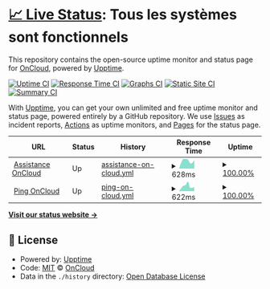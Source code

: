 # [📈 Live Status](https://status.oncloud.fr): <!--live status--> **Tous les systèmes sont fonctionnels**

This repository contains the open-source uptime monitor and status page for [OnCloud](https://oncloud.fr/), powered by [Upptime](https://github.com/upptime/upptime).

[![Uptime CI](https://github.com/bteoncloud/upptime/workflows/Uptime%20CI/badge.svg)](https://github.com/bteoncloud/upptime/actions?query=workflow%3A%22Uptime+CI%22)
[![Response Time CI](https://github.com/bteoncloud/upptime/workflows/Response%20Time%20CI/badge.svg)](https://github.com/bteoncloud/upptime/actions?query=workflow%3A%22Response+Time+CI%22)
[![Graphs CI](https://github.com/bteoncloud/upptime/workflows/Graphs%20CI/badge.svg)](https://github.com/bteoncloud/upptime/actions?query=workflow%3A%22Graphs+CI%22)
[![Static Site CI](https://github.com/bteoncloud/upptime/workflows/Static%20Site%20CI/badge.svg)](https://github.com/bteoncloud/upptime/actions?query=workflow%3A%22Static+Site+CI%22)
[![Summary CI](https://github.com/bteoncloud/upptime/workflows/Summary%20CI/badge.svg)](https://github.com/bteoncloud/upptime/actions?query=workflow%3A%22Summary+CI%22)

With [Upptime](https://upptime.js.org), you can get your own unlimited and free uptime monitor and status page, powered entirely by a GitHub repository. We use [Issues](https://github.com/bteoncloud/upptime/issues) as incident reports, [Actions](https://github.com/bteoncloud/upptime/actions) as uptime monitors, and [Pages](https://status.oncloud.fr) for the status page.

<!--start: status pages-->
<!-- This summary is generated by Upptime (https://github.com/upptime/upptime) -->
<!-- Do not edit this manually, your changes will be overwritten -->
<!-- prettier-ignore -->
| URL | Status | History | Response Time | Uptime |
| --- | ------ | ------- | ------------- | ------ |
| <img alt="" src="https://icons.duckduckgo.com/ip3/assistance.oncloud.fr.ico" height="13"> [Assistance OnCloud](https://assistance.oncloud.fr/) | Up | [assistance-on-cloud.yml](https://github.com/bteoncloud/upptime/commits/HEAD/history/assistance-on-cloud.yml) | <details><summary><img alt="Response time graph" src="./graphs/assistance-on-cloud/response-time-week.png" height="20"> 628ms</summary><br><a href="https://status.oncloud.fr/history/assistance-on-cloud"><img alt="Response time 585" src="https://img.shields.io/endpoint?url=https%3A%2F%2Fraw.githubusercontent.com%2Fbteoncloud%2Fupptime%2FHEAD%2Fapi%2Fassistance-on-cloud%2Fresponse-time.json"></a><br><a href="https://status.oncloud.fr/history/assistance-on-cloud"><img alt="24-hour response time 627" src="https://img.shields.io/endpoint?url=https%3A%2F%2Fraw.githubusercontent.com%2Fbteoncloud%2Fupptime%2FHEAD%2Fapi%2Fassistance-on-cloud%2Fresponse-time-day.json"></a><br><a href="https://status.oncloud.fr/history/assistance-on-cloud"><img alt="7-day response time 628" src="https://img.shields.io/endpoint?url=https%3A%2F%2Fraw.githubusercontent.com%2Fbteoncloud%2Fupptime%2FHEAD%2Fapi%2Fassistance-on-cloud%2Fresponse-time-week.json"></a><br><a href="https://status.oncloud.fr/history/assistance-on-cloud"><img alt="30-day response time 633" src="https://img.shields.io/endpoint?url=https%3A%2F%2Fraw.githubusercontent.com%2Fbteoncloud%2Fupptime%2FHEAD%2Fapi%2Fassistance-on-cloud%2Fresponse-time-month.json"></a><br><a href="https://status.oncloud.fr/history/assistance-on-cloud"><img alt="1-year response time 585" src="https://img.shields.io/endpoint?url=https%3A%2F%2Fraw.githubusercontent.com%2Fbteoncloud%2Fupptime%2FHEAD%2Fapi%2Fassistance-on-cloud%2Fresponse-time-year.json"></a></details> | <details><summary><a href="https://status.oncloud.fr/history/assistance-on-cloud">100.00%</a></summary><a href="https://status.oncloud.fr/history/assistance-on-cloud"><img alt="All-time uptime 99.82%" src="https://img.shields.io/endpoint?url=https%3A%2F%2Fraw.githubusercontent.com%2Fbteoncloud%2Fupptime%2FHEAD%2Fapi%2Fassistance-on-cloud%2Fuptime.json"></a><br><a href="https://status.oncloud.fr/history/assistance-on-cloud"><img alt="24-hour uptime 100.00%" src="https://img.shields.io/endpoint?url=https%3A%2F%2Fraw.githubusercontent.com%2Fbteoncloud%2Fupptime%2FHEAD%2Fapi%2Fassistance-on-cloud%2Fuptime-day.json"></a><br><a href="https://status.oncloud.fr/history/assistance-on-cloud"><img alt="7-day uptime 100.00%" src="https://img.shields.io/endpoint?url=https%3A%2F%2Fraw.githubusercontent.com%2Fbteoncloud%2Fupptime%2FHEAD%2Fapi%2Fassistance-on-cloud%2Fuptime-week.json"></a><br><a href="https://status.oncloud.fr/history/assistance-on-cloud"><img alt="30-day uptime 100.00%" src="https://img.shields.io/endpoint?url=https%3A%2F%2Fraw.githubusercontent.com%2Fbteoncloud%2Fupptime%2FHEAD%2Fapi%2Fassistance-on-cloud%2Fuptime-month.json"></a><br><a href="https://status.oncloud.fr/history/assistance-on-cloud"><img alt="1-year uptime 99.96%" src="https://img.shields.io/endpoint?url=https%3A%2F%2Fraw.githubusercontent.com%2Fbteoncloud%2Fupptime%2FHEAD%2Fapi%2Fassistance-on-cloud%2Fuptime-year.json"></a></details>
| <img alt="" src="https://icons.duckduckgo.com/ip3/ping.oncloud.network.ico" height="13"> [Ping OnCloud](http://ping.oncloud.network) | Up | [ping-on-cloud.yml](https://github.com/bteoncloud/upptime/commits/HEAD/history/ping-on-cloud.yml) | <details><summary><img alt="Response time graph" src="./graphs/ping-on-cloud/response-time-week.png" height="20"> 622ms</summary><br><a href="https://status.oncloud.fr/history/ping-on-cloud"><img alt="Response time 545" src="https://img.shields.io/endpoint?url=https%3A%2F%2Fraw.githubusercontent.com%2Fbteoncloud%2Fupptime%2FHEAD%2Fapi%2Fping-on-cloud%2Fresponse-time.json"></a><br><a href="https://status.oncloud.fr/history/ping-on-cloud"><img alt="24-hour response time 594" src="https://img.shields.io/endpoint?url=https%3A%2F%2Fraw.githubusercontent.com%2Fbteoncloud%2Fupptime%2FHEAD%2Fapi%2Fping-on-cloud%2Fresponse-time-day.json"></a><br><a href="https://status.oncloud.fr/history/ping-on-cloud"><img alt="7-day response time 622" src="https://img.shields.io/endpoint?url=https%3A%2F%2Fraw.githubusercontent.com%2Fbteoncloud%2Fupptime%2FHEAD%2Fapi%2Fping-on-cloud%2Fresponse-time-week.json"></a><br><a href="https://status.oncloud.fr/history/ping-on-cloud"><img alt="30-day response time 544" src="https://img.shields.io/endpoint?url=https%3A%2F%2Fraw.githubusercontent.com%2Fbteoncloud%2Fupptime%2FHEAD%2Fapi%2Fping-on-cloud%2Fresponse-time-month.json"></a><br><a href="https://status.oncloud.fr/history/ping-on-cloud"><img alt="1-year response time 530" src="https://img.shields.io/endpoint?url=https%3A%2F%2Fraw.githubusercontent.com%2Fbteoncloud%2Fupptime%2FHEAD%2Fapi%2Fping-on-cloud%2Fresponse-time-year.json"></a></details> | <details><summary><a href="https://status.oncloud.fr/history/ping-on-cloud">100.00%</a></summary><a href="https://status.oncloud.fr/history/ping-on-cloud"><img alt="All-time uptime 99.82%" src="https://img.shields.io/endpoint?url=https%3A%2F%2Fraw.githubusercontent.com%2Fbteoncloud%2Fupptime%2FHEAD%2Fapi%2Fping-on-cloud%2Fuptime.json"></a><br><a href="https://status.oncloud.fr/history/ping-on-cloud"><img alt="24-hour uptime 100.00%" src="https://img.shields.io/endpoint?url=https%3A%2F%2Fraw.githubusercontent.com%2Fbteoncloud%2Fupptime%2FHEAD%2Fapi%2Fping-on-cloud%2Fuptime-day.json"></a><br><a href="https://status.oncloud.fr/history/ping-on-cloud"><img alt="7-day uptime 100.00%" src="https://img.shields.io/endpoint?url=https%3A%2F%2Fraw.githubusercontent.com%2Fbteoncloud%2Fupptime%2FHEAD%2Fapi%2Fping-on-cloud%2Fuptime-week.json"></a><br><a href="https://status.oncloud.fr/history/ping-on-cloud"><img alt="30-day uptime 100.00%" src="https://img.shields.io/endpoint?url=https%3A%2F%2Fraw.githubusercontent.com%2Fbteoncloud%2Fupptime%2FHEAD%2Fapi%2Fping-on-cloud%2Fuptime-month.json"></a><br><a href="https://status.oncloud.fr/history/ping-on-cloud"><img alt="1-year uptime 100.00%" src="https://img.shields.io/endpoint?url=https%3A%2F%2Fraw.githubusercontent.com%2Fbteoncloud%2Fupptime%2FHEAD%2Fapi%2Fping-on-cloud%2Fuptime-year.json"></a></details>

<!--end: status pages-->

[**Visit our status website →**](https://status.oncloud.fr)

## 📄 License

- Powered by: [Upptime](https://github.com/upptime/upptime)
- Code: [MIT](./LICENSE) © [OnCloud](https://oncloud.fr/)
- Data in the `./history` directory: [Open Database License](https://opendatacommons.org/licenses/odbl/1-0/)
